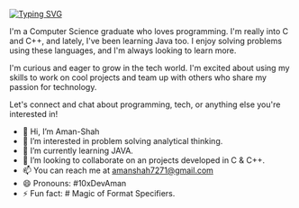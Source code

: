 [![Typing SVG](https://readme-typing-svg.demolab.com?font=Algerian&weight=500&size=30&duration=3000&pause=900&color=F7F7F7&vCenter=true&random=false&width=600&height=55&lines=Welcome+To+My+GitHub+Profile+🙏🏻;Here+You+Can+See+Some;Common+Projects+in++Unique+Way%F0%9F%98%8A;Thank+You+!!+👋🏻)](https://git.io/typing-svg)

I'm a Computer Science graduate who loves programming. I'm really into C and C++, and lately, I've been learning Java too. I enjoy solving problems using these languages, and I'm always looking to learn more.

I'm curious and eager to grow in the tech world. I'm excited about using my skills to work on cool projects and team up with others who share my passion for technology.

Let's connect and chat about programming, tech, or anything else you're interested in!

- 👋 Hi, I’m Aman-Shah
- 👀 I’m interested in problem solving analytical thinking.
- 🌱 I’m currently learning JAVA.
- 💞️ I’m looking to collaborate on an projects developed in C & C++.
- 📫 You can reach me at amanshah7271@gmail.com
- 😄 Pronouns: #10xDevAman
- ⚡ Fun fact: # Magic of Format Specifiers.

<!---
Aman-5hah/Aman-5hah is a ✨ special ✨ repository because its `README.md` (this file) appears on your GitHub profile.
You can click the Preview link to take a look at your changes.
--->
